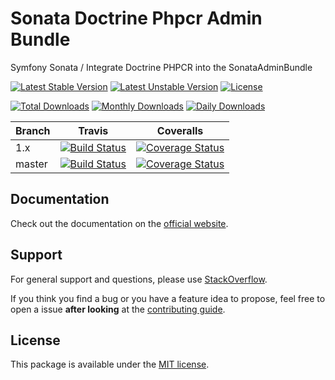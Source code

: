 # Sonata Doctrine Phpcr Admin Bundle

Symfony Sonata / Integrate Doctrine PHPCR into the SonataAdminBundle

[![Latest Stable Version](https://poser.pugx.org/sonata-project/doctrine-phpcr-admin-bundle/v/stable)](https://packagist.org/packages/sonata-project/doctrine-phpcr-admin-bundle)
[![Latest Unstable Version](https://poser.pugx.org/sonata-project/doctrine-phpcr-admin-bundle/v/unstable)](https://packagist.org/packages/sonata-project/doctrine-phpcr-admin-bundle)
[![License](https://poser.pugx.org/sonata-project/doctrine-phpcr-admin-bundle/license)](https://packagist.org/packages/sonata-project/doctrine-phpcr-admin-bundle)

[![Total Downloads](https://poser.pugx.org/sonata-project/doctrine-phpcr-admin-bundle/downloads)](https://packagist.org/packages/sonata-project/doctrine-phpcr-admin-bundle)
[![Monthly Downloads](https://poser.pugx.org/sonata-project/doctrine-phpcr-admin-bundle/d/monthly)](https://packagist.org/packages/sonata-project/doctrine-phpcr-admin-bundle)
[![Daily Downloads](https://poser.pugx.org/sonata-project/doctrine-phpcr-admin-bundle/d/daily)](https://packagist.org/packages/sonata-project/doctrine-phpcr-admin-bundle)

Branch | Travis | Coveralls |
------ | ------ | --------- |
1.x   | [![Build Status][travis_stable_badge]][travis_stable_link]     | [![Coverage Status][coveralls_stable_badge]][coveralls_stable_link]     |
master | [![Build Status][travis_unstable_badge]][travis_unstable_link] | [![Coverage Status][coveralls_unstable_badge]][coveralls_unstable_link] |

## Documentation

Check out the documentation on the [official website](https://sonata-project.org/bundles/doctrine-phpcr-admin).

## Support

For general support and questions, please use [StackOverflow](http://stackoverflow.com/questions/tagged/sonata).

If you think you find a bug or you have a feature idea to propose, feel free to open a issue
**after looking** at the [contributing guide](CONTRIBUTING.md).

## License

This package is available under the [MIT license](LICENSE).

[travis_stable_badge]: https://travis-ci.org/sonata-project/SonataDoctrinePhpcrAdminBundle.svg?branch=1.x
[travis_stable_link]: https://travis-ci.org/sonata-project/SonataDoctrinePhpcrAdminBundle
[travis_unstable_badge]: https://travis-ci.org/sonata-project/SonataDoctrinePhpcrAdminBundle.svg?branch=master
[travis_unstable_link]: https://travis-ci.org/sonata-project/SonataDoctrinePhpcrAdminBundle

[coveralls_stable_badge]: https://coveralls.io/repos/github/sonata-project/SonataDoctrinePhpcrAdminBundle/badge.svg?branch=1.x
[coveralls_stable_link]: https://coveralls.io/github/sonata-project/SonataDoctrinePhpcrAdminBundle?branch=1.x
[coveralls_unstable_badge]: https://coveralls.io/repos/github/sonata-project/SonataDoctrinePhpcrAdminBundle/badge.svg?branch=master
[coveralls_unstable_link]: https://coveralls.io/github/sonata-project/SonataDoctrinePhpcrAdminBundle?branch=master
